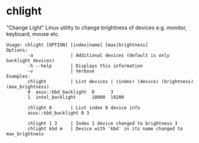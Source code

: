# chlight
"Change Light" Linux utility to change brightness of devices e.g. monitor, keyboard, mouse etc.

```
Usage: chlight [OPTION] [index|name] [max|brightness]
Options:
        -a              | Additional devices (default is only backlight devices)
        -h --help       | Displays this information
        -v              | Verbose
Examples:
        chlight         | List devices | (index) (device) (brightness) (max_brightness)
        0  asus::kbd_backlight  0      3
        1  intel_backlight      10000  19200

        chlight 0       | List index 0 device info
        asus::kbd_backlight 0 3

        chlight 1 3     | Index 1 device changed to brightness 3
        chlight kbd m   | Device with 'kbd' in its name changed to max_brightness
```

